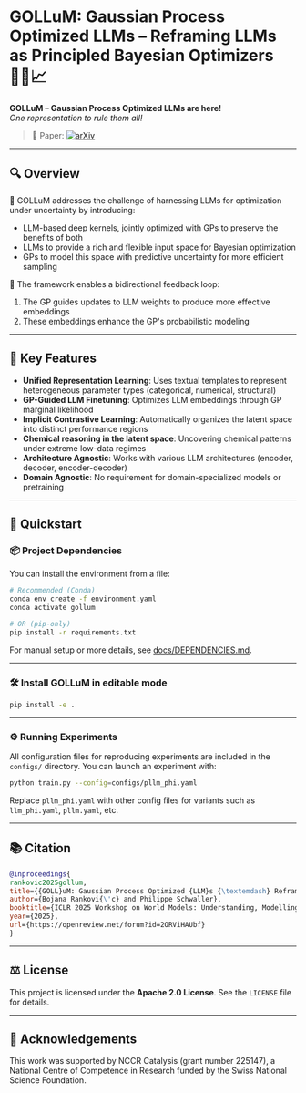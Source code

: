 # GOLLuM: Gaussian Process Optimized LLMs – Reframing LLMs as Principled Bayesian Optimizers 🧙‍♂️📈

**GOLLuM – Gaussian Process Optimized LLMs are here!**  
*One representation to rule them all!*

> 📄 Paper: [![arXiv](https://img.shields.io/badge/arXiv-2504.06265-b31b1b.svg)](https://arxiv.org/abs/2504.06265)

---

## 🔍 Overview

🎯 GOLLuM addresses the challenge of harnessing LLMs for optimization under uncertainty by introducing:

- LLM-based deep kernels, jointly optimized with GPs to preserve the benefits of both
- LLMs to provide a rich and flexible input space for Bayesian optimization
- GPs to model this space with predictive uncertainty for more efficient sampling

🌌 The framework enables a bidirectional feedback loop:
1. The GP guides updates to LLM weights to produce more effective embeddings
2. These embeddings enhance the GP's probabilistic modeling

---

## 🧠 Key Features

- **Unified Representation Learning**: Uses textual templates to represent heterogeneous parameter types (categorical, numerical, structural)
- **GP-Guided LLM Finetuning**: Optimizes LLM embeddings through GP marginal likelihood
- **Implicit Contrastive Learning**: Automatically organizes the latent space into distinct performance regions
- **Chemical reasoning in the latent space**: Uncovering chemical patterns under extreme low-data regimes
- **Architecture Agnostic**: Works with various LLM architectures (encoder, decoder, encoder-decoder)
- **Domain Agnostic**: No requirement for domain-specialized models or pretraining


---

## 🚀 Quickstart

### 📦 Project Dependencies

You can install the environment from a file:

```bash
# Recommended (Conda)
conda env create -f environment.yaml
conda activate gollum

# OR (pip-only)
pip install -r requirements.txt
```

For manual setup or more details, see [docs/DEPENDENCIES.md](docs/DEPENDENCIES.md).

---

### 🛠 Install GOLLuM in editable mode

```bash
pip install -e .
```

---

### ⚙️ Running Experiments

All configuration files for reproducing experiments are included in the `configs/` directory. You can launch an experiment with:

```bash
python train.py --config=configs/pllm_phi.yaml
```

Replace `pllm_phi.yaml` with other config files for variants such as `llm_phi.yaml`, `pllm.yaml`, etc.

---

## 📚 Citation

```bibtex
@inproceedings{
rankovic2025gollum,
title={{GOLL}uM: Gaussian Process Optimized {LLM}s {\textemdash} Reframing {LLM} Finetuning through Bayesian Optimization},
author={Bojana Rankovi{\'c} and Philippe Schwaller},
booktitle={ICLR 2025 Workshop on World Models: Understanding, Modelling and Scaling},
year={2025},
url={https://openreview.net/forum?id=2ORViHAUbf}
}
```

---

## ⚖️ License

This project is licensed under the **Apache 2.0 License**. See the `LICENSE` file for details.

---

## 🤝 Acknowledgements

This work was supported by NCCR Catalysis (grant number 225147), a National Centre of Competence in Research funded by the Swiss National Science Foundation.
